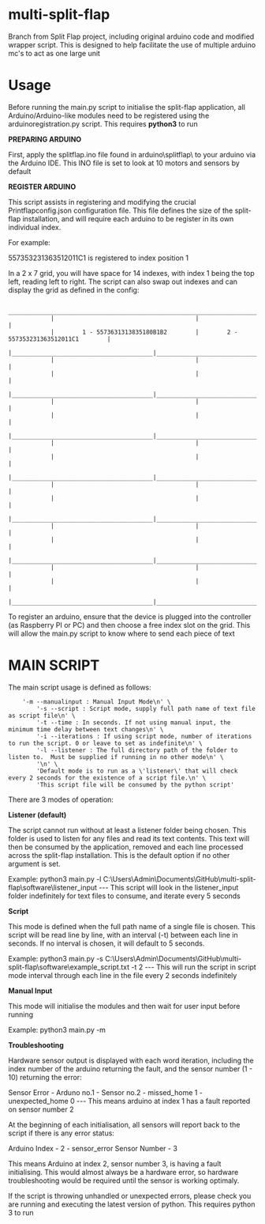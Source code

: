 # multi-split-flap
Branch from Split Flap project, including original arduino code and modified wrapper script. This is designed to help facilitate the use of multiple arduino mc's to act as one large unit

<h1>Usage</h1>

Before running the main.py script to initialise the split-flap application, all Arduino/Arduino-like modules need to be registered using the arduinoregistration.py script. This requires **python3** to run

**PREPARING ARDUINO**

First, apply the splitflap.ino file found in arduino\splitflap\ to your arduino via the Arduino IDE. This INO file is set to look at 10 motors and sensors by default

**REGISTER ARDUINO**

This script assists in registering and modifying the crucial Printflapconfig.json configuration file. This file defines the size of the split-flap installation, and will require each arduino to be register in its own individual index.

For example:

557353231363512011C1 is registered to index position 1

In a 2 x 7 grid, you will have space for 14 indexes, with index 1 being the top left, reading left to right. The script can also swap out indexes and can display the grid as defined in the config: 

                ________________________________________________________________________________
                |                                        |                                        |
                |        1 - 5573631313835180B1B2        |        2 - 557353231363512011C1        |
                |________________________________________|________________________________________|
                |                                        |                                        |
                |                                        |                                        |
                |________________________________________|________________________________________|
                |                                        |                                        |
                |                                        |                                        |
                |________________________________________|________________________________________|
                |                                        |                                        |
                |                                        |                                        |
                |________________________________________|________________________________________|
                |                                        |                                        |
                |                                        |                                        |
                |________________________________________|________________________________________|
                |                                        |                                        |
                |                                        |                                        |
                |________________________________________|________________________________________|
                |                                        |                                        |
                |                                        |                                        |
                |________________________________________|________________________________________|
				

To register an arduino, ensure that the device is plugged into the controller (as Raspberry PI or PC) and then choose a free index slot on the grid. This will allow the main.py script to know where to send each piece of text

<h1>MAIN SCRIPT</h1>

The main script usage is defined as follows:

	    '-m --manualinput : Manual Input Mode\n' \
            '-s --script : Script mode, supply full path name of text file as script file\n' \
            '-t --time : In seconds. If not using manual input, the minimum time delay between text changes\n' \
            '-i --iterations : If using script mode, number of iterations to run the script. 0 or leave to set as indefinite\n' \
            '-l --listener : The full directory path of the folder to listen to.  Must be supplied if running in no other mode\n' \
            '\n' \
            'Default mode is to run as a \'listener\' that will check every 2 seconds for the existence of a script file.\n' \
            'This script file will be consumed by the python script'
		

There are 3 modes of operation:

**Listener (default)**

The script cannot run without at least a listener folder being chosen. This folder is used to listen for any files and read its text contents. This text will then be consumed by the application, removed and each line processed across the split-flap installation. This is the default option if no other argument is set.

Example: python3 main.py -l C:\Users\Admin\Documents\GitHub\multi-split-flap\software\listener_input --- This script will look in the listener_input folder indefinitely for text files to consume, and iterate every 5 seconds

**Script**

This mode is defined when the full path name of a single file is chosen. This script will be read line by line, with an interval (-t) between each line in seconds. If no interval is chosen, it will default to 5 seconds.

Example: python3 main.py -s C:\Users\Admin\Documents\GitHub\multi-split-flap\software\example_script.txt -t 2 --- This will run the script in script mode interval through each line in the file every 2 seconds indefinitely

**Manual Input**

This mode will initialise the modules and then wait for user input before running

Example: python3 main.py -m

**Troubleshooting**

Hardware sensor output is displayed with each word iteration, including the index number of the arduino returning the fault, and the sensor number (1 - 10) returning the error:

Sensor Error - Arduno no.1 - Sensor no.2 - missed_home 1 - unexpected_home 0 --- This means arduino at index 1 has a fault reported on sensor number 2

At the beginning of each initialisation, all sensors will report back to the script if there is any error status:

Arduino Index - 2 - sensor_error
Sensor Number - 3

This means Arduino at index 2, sensor number 3, is having a fault initialising. This would almost always be a hardware error, so hardware troubleshooting would be required until the sensor is working optimaly.

If the script is throwing unhandled or unexpected errors, please check you are running and executing the latest version of python. This requires python 3 to run
